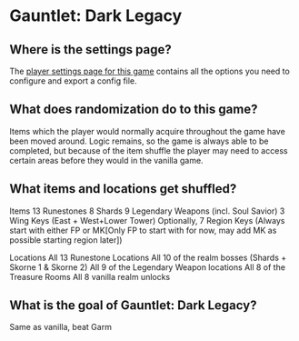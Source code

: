 # Gauntlet: Dark Legacy

## Where is the settings page?

The [player settings page for this game](../player-settings) contains all the options you need to configure and export a
config file.

## What does randomization do to this game?

Items which the player would normally acquire throughout the game have been moved around. Logic remains, so the game is
always able to be completed, but because of the item shuffle the player may need to access certain areas before they
would in the vanilla game.

## What items and locations get shuffled?

Items
13 Runestones
8 Shards
9 Legendary Weapons (incl. Soul Savior)
3 Wing Keys (East + West+Lower Tower)
Optionally, 7 Region Keys (Always start with either FP or MK[Only FP to start with for now, may add MK as possible starting region later])

Locations
All 13 Runestone Locations
All 10 of the realm bosses (Shards + Skorne 1 & Skorne 2)
All 9 of the Legendary Weapon locations
All 8 of the Treasure Rooms
All 8 vanilla realm unlocks

## What is the goal of Gauntlet: Dark Legacy?

Same as vanilla, beat Garm

